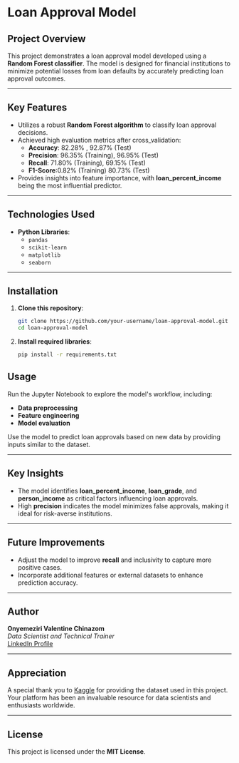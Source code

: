 # Loan Approval Model

## Project Overview
This project demonstrates a loan approval model developed using a **Random Forest classifier**. The model is designed for financial institutions to minimize potential losses from loan defaults by accurately predicting loan approval outcomes.

---

## Key Features
- Utilizes a robust **Random Forest algorithm** to classify loan approval decisions.  
- Achieved high evaluation metrics after cross_validation:  
  - **Accuracy**: 82.28% , 92.87% (Test) 
  - **Precision**: 96.35% (Training), 96.95% (Test)  
  - **Recall**: 71.80% (Training), 69.15% (Test)  
  - **F1-Score**:0.82% (Training) 80.73% (Test)  
- Provides insights into feature importance, with **loan_percent_income** being the most influential predictor.

---

## Technologies Used
- **Python Libraries**:  
  - `pandas`  
  - `scikit-learn`  
  - `matplotlib`  
  - `seaborn`

---

## Installation
1. **Clone this repository**:
   ```bash
   git clone https://github.com/your-username/loan-approval-model.git
   cd loan-approval-model
2. **Install required libraries**:
    ```bash
   pip install -r requirements.txt

## Usage
Run the Jupyter Notebook to explore the model's workflow, including:
- **Data preprocessing**
- **Feature engineering**
- **Model evaluation**

Use the model to predict loan approvals based on new data by providing inputs similar to the dataset.

---

## Key Insights
- The model identifies **loan_percent_income**, **loan_grade**, and **person_income** as critical factors influencing loan approvals.
- High **precision** indicates the model minimizes false approvals, making it ideal for risk-averse institutions.

---

## Future Improvements
- Adjust the model to improve **recall** and inclusivity to capture more positive cases.
- Incorporate additional features or external datasets to enhance prediction accuracy.

---

## Author
**Onyemeziri Valentine Chinazom**  
_Data Scientist and Technical Trainer_  
[LinkedIn Profile](https://www.linkedin.com/in/valentine-onyemeziri-023378103)

---
## Appreciation  
A special thank you to [Kaggle](https://www.kaggle.com/) for providing the dataset used in this project. Your platform has been an invaluable resource for data scientists and enthusiasts worldwide.

---

## License
This project is licensed under the **MIT License**.
